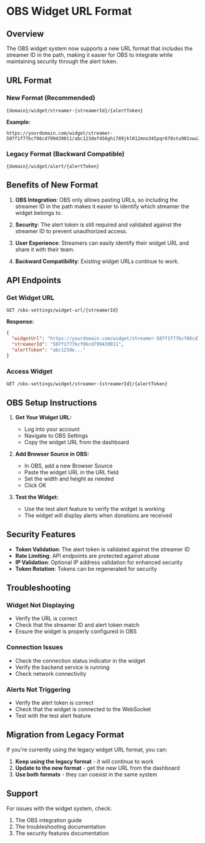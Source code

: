 # OBS Widget URL Format

## Overview

The OBS widget system now supports a new URL format that includes the streamer ID in the path, making it easier for OBS to integrate while maintaining security through the alert token.

## URL Format

### New Format (Recommended)
```
{domain}/widget/streamer-{streamerId}/{alertToken}
```

**Example:**
```
https://yourdomain.com/widget/streamer-507f1f77bcf86cd799439011/abc123def456ghi789jkl012mno345pqr678stu901vwx234yz
```

### Legacy Format (Backward Compatible)
```
{domain}/widget/alert/{alertToken}
```

## Benefits of New Format

1. **OBS Integration**: OBS only allows pasting URLs, so including the streamer ID in the path makes it easier to identify which streamer the widget belongs to.

2. **Security**: The alert token is still required and validated against the streamer ID to prevent unauthorized access.

3. **User Experience**: Streamers can easily identify their widget URL and share it with their team.

4. **Backward Compatibility**: Existing widget URLs continue to work.

## API Endpoints

### Get Widget URL
```
GET /obs-settings/widget-url/{streamerId}
```

**Response:**
```json
{
  "widgetUrl": "https://yourdomain.com/widget/streamer-507f1f77bcf86cd799439011/abc123def456ghi789jkl012mno345pqr678stu901vwx234yz",
  "streamerId": "507f1f77bcf86cd799439011",
  "alertToken": "abc123de..."
}
```

### Access Widget
```
GET /obs-settings/widget/streamer-{streamerId}/{alertToken}
```

## OBS Setup Instructions

1. **Get Your Widget URL:**
   - Log into your account
   - Navigate to OBS Settings
   - Copy the widget URL from the dashboard

2. **Add Browser Source in OBS:**
   - In OBS, add a new Browser Source
   - Paste the widget URL in the URL field
   - Set the width and height as needed
   - Click OK

3. **Test the Widget:**
   - Use the test alert feature to verify the widget is working
   - The widget will display alerts when donations are received

## Security Features

- **Token Validation**: The alert token is validated against the streamer ID
- **Rate Limiting**: API endpoints are protected against abuse
- **IP Validation**: Optional IP address validation for enhanced security
- **Token Rotation**: Tokens can be regenerated for security

## Troubleshooting

### Widget Not Displaying
- Verify the URL is correct
- Check that the streamer ID and alert token match
- Ensure the widget is properly configured in OBS

### Connection Issues
- Check the connection status indicator in the widget
- Verify the backend service is running
- Check network connectivity

### Alerts Not Triggering
- Verify the alert token is correct
- Check that the widget is connected to the WebSocket
- Test with the test alert feature

## Migration from Legacy Format

If you're currently using the legacy widget URL format, you can:

1. **Keep using the legacy format** - it will continue to work
2. **Update to the new format** - get the new URL from the dashboard
3. **Use both formats** - they can coexist in the same system

## Support

For issues with the widget system, check:
1. The OBS integration guide
2. The troubleshooting documentation
3. The security features documentation 
